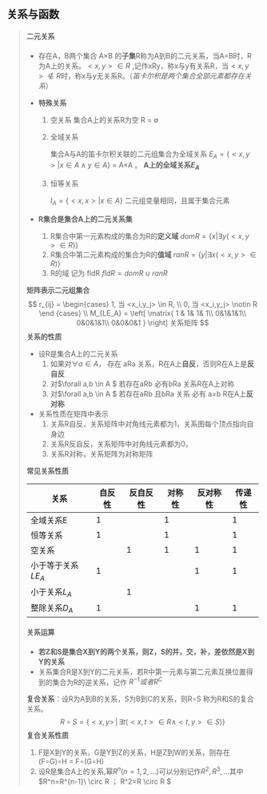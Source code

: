 ## 关系与函数

> #### **二元关系**
>
> - 存在A，B两个集合 A$\times$B 的**子集**R称为A到B的二元关系，当A=B时，R为A上的关系。$<x,y> \in R$  ,记作xRy，称x与y有关系R，当$<x,y> \notin R$时，称x与y无关系R。（_笛卡尔积是两个集合全部元素都存在关系_）
>
> - **特殊关系**
>
>   1. 空关系  集合A上的关系R为空  R = $\emptyset$ 
>
>   2. 全域关系 
>
>      集合A与A的笛卡尔积关联的二元组集合为全域关系  $E_A=\{<x,y> | x \in A \land y \in A \}$ = A$\times$A  。 **A上的全域关系$E_A$**
>
>   3. 恒等关系
>
>      $I_A = \{<x,x> | x\in A\}$   二元组变量相同，且属于集合元素
>
> - **R集合是集合A上的二元关系集**
>
>   1. R集合中第一元素构成的集合为R的**定义域**  $domR = \{x | \exists y(<x,y>\in R)\}$
>   2. R集合中第二元素构成的集合为R的**值域**  $ranR = \{y | \exists x(<x,y>\in R)\}$
>   3. R的域 记为 fldR  $fldR = domR \cup ranR$
>
> **矩阵表示二元组集合**
> $$
> r_{ij} = \begin{cases} 
>   1, 当 <x_i,y_j> \in R, \\
>   0, 当 <x_i,y_j>  \notin R
>   \end {cases} \\
>   M_{LE_A} = \left[
>    \matrix{
>     1 & 1& 1& 1\\
>     0&1&1&1\\
>     0&0&1&1\\
>     0&0&0&1
>    }
>   \right]  关系矩阵
> $$
> **关系的性质**
>
> - 设R是集合A上的二元关系
>   1) 如果对$\forall a \in A$， 存在 aRa 关系，R在A上**自反**，否则R在A上是**反自反**
>   2) 对$\forall a,b \in A  $ 若存在aRb 必有bRa 关系R在A上对称
>   3) 对$\forall a,b \in A  $ 若存在aRb 且bRa 关系 必有 a=b R在A上**反对称**
> - 关系性质在矩阵中表示
>   1. 关系R自反，关系矩阵中对角线元素都为1，关系图每个顶点指向自身边
>   2. 关系R反自反，关系矩阵中对角线元素都为0，
>   3. 关系R对称，关系矩阵为对称矩阵
>
> **常见关系性质**
>
> | 关系               | 自反性 | 反自反性 | 对称性 | 反对称性 | 传递性 |
> | ------------------ | ------ | -------- | ------ | -------- | ------ |
> | 全域关系E          | 1      |          | 1      |          | 1      |
> | 恒等关系           | 1      |          | 1      |          | 1      |
> | 空关系             |        | 1        | 1      | 1        | 1      |
> | 小于等于关系$LE_A$ | 1      |          |        | 1        | 1      |
> | 小于关系$L_A$      |        | 1        |        |          |        |
> | 整除关系$D_A$      | 1      |          |        | 1        | 1      |
>
> 
>
> #### **关系运算**
>
> - **若Z和S是集合X到Y的两个关系，则Z，S的并，交，补，差依然是X到Y的关系**
> - 关系集合R是X到Y的二元关系，若R中第一元素与第二元素互换位置得到的集合为R的逆关系，记作 $R^{-1}或者 R^C$
>
> **复合关系**：设R为A到B的关系，S为B到C的关系，则R$\circ$S 称为R和S的复合关系。
> $$
> R∘S = \{<x,y>\,|\,∃t(<x,t>\in R \land <t,y> \in S) \}
> $$
> **复合关系性质**
>
> 1. F是X到Y的关系，G是Y到Z的关系，H是Z到W的关系，则存在 (F$\circ$G)$\circ$H = F$\circ$(G$\circ$H)
> 2. 设R是集合A上的关系,幂$R^n(n=1,2,...)$可以分别记作$R^2,R^3,...$其中$R^n=R^{n-1}\ \circ R ； R^2=R \circ R $ 
>
> 

